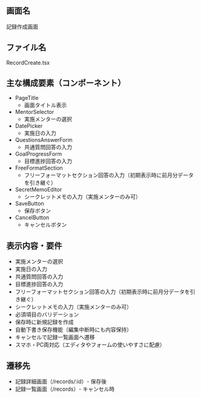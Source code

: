 ## 画面名
記録作成画面

## ファイル名
RecordCreate.tsx

## 主な構成要素（コンポーネント）
- PageTitle
    - 画面タイトル表示
- MentorSelector
    - 実施メンターの選択
- DatePicker
    - 実施日の入力
- QuestionsAnswerForm
    - 共通質問回答の入力
- GoalProgressForm
    - 目標進捗回答の入力
- FreeFormatSection
    - フリーフォーマットセクション回答の入力（初期表示時に前月分データを引き継ぐ）
- SecretMemoEditor
    - シークレットメモの入力（実施メンターのみ可）
- SaveButton
    - 保存ボタン
- CancelButton
    - キャンセルボタン

## 表示内容・要件
- 実施メンターの選択
- 実施日の入力
- 共通質問回答の入力
- 目標進捗回答の入力
- フリーフォーマットセクション回答の入力（初期表示時に前月分データを引き継ぐ）
- シークレットメモの入力（実施メンターのみ可）
- 必須項目のバリデーション
- 保存時に新規記録を作成
- 自動下書き保存機能（編集中断時にも内容保持）
- キャンセルで記録一覧画面へ遷移
- スマホ・PC両対応（エディタやフォームの使いやすさに配慮）

## 遷移先
- 記録詳細画面（/records/:id）- 保存後
- 記録一覧画面（/records）- キャンセル時
